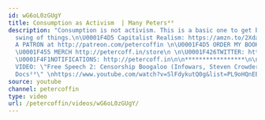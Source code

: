 ```yaml
---
id: wG6oL0zGUgY
title: Consumption as Activism  | Many Peters⁴⁹
description: "Consumption is not activism. This is a basic one to get back into the
  swing of things.\n\U0001F4D5 Capitalist Realism: https://amzn.to/2Xda2ke \U0001F4A5BECOME
  A PATRON at http://patreon.com/petercoffin \n\U0001F4D5 ORDER MY BOOK http://amzn.to/2FEsqJR
  \U0001F455 MERCH http://petercoff.in/store\n \n\U0001F426TWITTER: https://twitter.com/petercoffin
  \U0001F4F1NOTIFICATIONS: http://petercoff.in\n\n*****************\n\n-~-~~-~~~-~~-~-\nNEW
  VIDEO: \"Free Speech 2: Censorship Boogaloo (Infowars, Steven Crowder) | Very Important
  Docs²³\" \nhttps://www.youtube.com/watch?v=SlFdykutQ0g&list=PL9oHQnEByWyXObkJN9YYQS9hxBjpN8RLG\n-~-~~-~~~-~~-~-"
source: youtube
channel: petercoffin
type: video
url: /petercoffin/videos/wG6oL0zGUgY/
---
```

